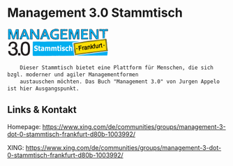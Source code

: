 # Management 3.0 Stammtisch
![Management 3.0 Stammtisch](./management30.logo.png)


        Dieser Stammtisch bietet eine Plattform für Menschen, die sich bzgl. moderner und agiler Managementformen
        austauschen möchten. Das Buch "Management 3.0" von Jurgen Appelo ist hier Ausgangspunkt.
    

## Links &amp; Kontakt

Homepage: <https://www.xing.com/de/communities/groups/management-3-dot-0-stammtisch-frankfurt-d80b-1003992/>





XING: <https://www.xing.com/de/communities/groups/management-3-dot-0-stammtisch-frankfurt-d80b-1003992/>





